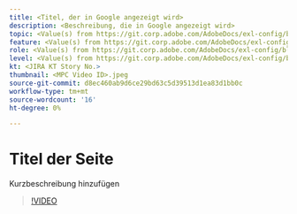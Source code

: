 ```yaml
---
title: <Titel, der in Google angezeigt wird>
description: <Beschreibung, die in Google angezeigt wird>
topic: <Value(s) from https://git.corp.adobe.com/AdobeDocs/exl-config/blob/master/metadata-values/topic.yml>
feature: <Value(s) from https://git.corp.adobe.com/AdobeDocs/exl-config/blob/master/metadata-values/feature.yml>
role: <Value(s) from https://git.corp.adobe.com/AdobeDocs/exl-config/blob/master/metadata-values/role.yml>
level: <Value(s) from https://git.corp.adobe.com/AdobeDocs/exl-config/blob/master/metadata-values/level.yml>
kt: <JIRA KT Story No.>
thumbnail: <MPC Video ID>.jpeg
source-git-commit: d8ec460ab9d6ce29bd63c5d39513d1ea83d1bb0c
workflow-type: tm+mt
source-wordcount: '16'
ht-degree: 0%

---
```



# Titel der Seite

Kurzbeschreibung hinzufügen

>[!VIDEO](https://video.tv.adobe.com/v/MPC-Video-ID/?quality=12&learn=on&hidetitle=true)
